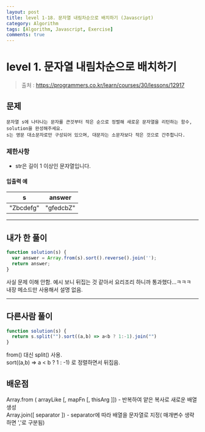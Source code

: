 ```yaml
---
layout: post
title: level 1-18. 문자열 내림차순으로 배치하기 (Javascript)
category: Algorithm
tags: [Algorithm, Javascript, Exercise]
comments: true
---
```

# level 1. 문자열 내림차순으로 배치하기
> 출처 : <https://programmers.co.kr/learn/courses/30/lessons/12917>

## 문제

```
문자열 s에 나타나는 문자를 큰것부터 작은 순으로 정렬해 새로운 문자열을 리턴하는 함수, solution을 완성해주세요.
s는 영문 대소문자로만 구성되어 있으며, 대문자는 소문자보다 작은 것으로 간주합니다.
```

### 제한사항

- str은 길이 1 이상인 문자열입니다.

#### 입출력 예

| s         | answer    |
| --------- | --------- |
| "Zbcdefg" | "gfedcbZ" |

***

## 내가 한 풀이
```javascript
function solution(s) {
  var answer = Array.from(s).sort().reverse().join('');
  return answer;
}
```
사실 문제 이해 안함. 예시 보니 뒤집는 것 같아서 요리조리 하니까 통과했다...ㅋㅋㅋ  
내장 메소드만 사용해서 설명 없음.
***

## 다른사람 풀이
```javascript
function solution(s) {
  return s.split("").sort((a,b) => a<b ? 1:-1).join("")
}
```
from() 대신 split() 사용.  
sort((a,b) => a < b ? 1 : -1) 로 정렬하면서 뒤집음.

## 배운점

Array.from ( arrayLike [, mapFn [, thisArg ]]) - 반복하여 얕은 복사로 새로운 배열 생성  
Array.join([ separator ]) - separator에 따라 배열을 문자열로 지정( 매개변수 생략하면 ','로 구분됨)
